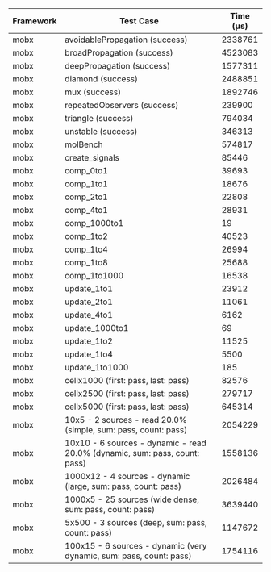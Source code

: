 | Framework | Test Case | Time (μs) |
| --- | --- | --- |
| mobx | avoidablePropagation (success) | 2338761 |
| mobx | broadPropagation (success) | 4523083 |
| mobx | deepPropagation (success) | 1577311 |
| mobx | diamond (success) | 2488851 |
| mobx | mux (success) | 1892746 |
| mobx | repeatedObservers (success) | 239900 |
| mobx | triangle (success) | 794034 |
| mobx | unstable (success) | 346313 |
| mobx | molBench | 574817 |
| mobx | create_signals | 85446 |
| mobx | comp_0to1 | 39693 |
| mobx | comp_1to1 | 18676 |
| mobx | comp_2to1 | 22808 |
| mobx | comp_4to1 | 28931 |
| mobx | comp_1000to1 | 19 |
| mobx | comp_1to2 | 40523 |
| mobx | comp_1to4 | 26994 |
| mobx | comp_1to8 | 25688 |
| mobx | comp_1to1000 | 16538 |
| mobx | update_1to1 | 23912 |
| mobx | update_2to1 | 11061 |
| mobx | update_4to1 | 6162 |
| mobx | update_1000to1 | 69 |
| mobx | update_1to2 | 11525 |
| mobx | update_1to4 | 5500 |
| mobx | update_1to1000 | 185 |
| mobx | cellx1000 (first: pass, last: pass) | 82576 |
| mobx | cellx2500 (first: pass, last: pass) | 279717 |
| mobx | cellx5000 (first: pass, last: pass) | 645314 |
| mobx | 10x5 - 2 sources - read 20.0% (simple, sum: pass, count: pass) | 2054229 |
| mobx | 10x10 - 6 sources - dynamic - read 20.0% (dynamic, sum: pass, count: pass) | 1558136 |
| mobx | 1000x12 - 4 sources - dynamic (large, sum: pass, count: pass) | 2026484 |
| mobx | 1000x5 - 25 sources (wide dense, sum: pass, count: pass) | 3639440 |
| mobx | 5x500 - 3 sources (deep, sum: pass, count: pass) | 1147672 |
| mobx | 100x15 - 6 sources - dynamic (very dynamic, sum: pass, count: pass) | 1754116 |
